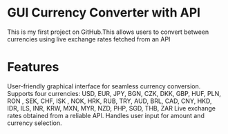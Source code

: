 # GUI Currency Converter with API
This is my first project on GitHub.This allows users to convert between currencies using live exchange rates fetched from an API

# Features
User-friendly graphical interface for seamless currency conversion.
Supports four currencies: USD, EUR, JPY, BGN, CZK, DKK, GBP, HUF, PLN, RON , SEK, CHF, ISK , NOK, HRK, RUB, TRY, AUD, BRL, CAD, CNY, HKD, IDR, ILS, INR, KRW, MXN, MYR, NZD, PHP, SGD, THB, ZAR
Live exchange rates obtained from a reliable API.
Handles user input for amount and currency selection.
